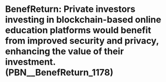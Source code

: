 # BenefReturn: __Private investors investing in blockchain-based online education platforms would benefit from improved security and privacy, enhancing the value of their investment.__ (PBN__BenefReturn_1178)

